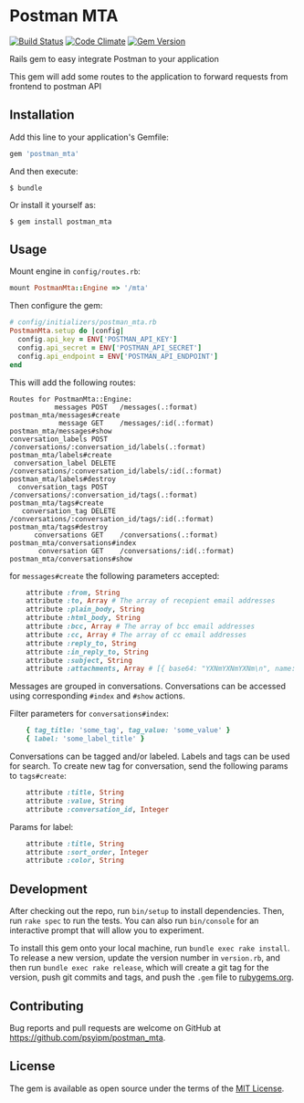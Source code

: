 # Postman MTA

[![Build Status](https://semaphoreci.com/api/v1/igormalinovskiy/postman_mta/branches/master/shields_badge.svg)](https://semaphoreci.com/igormalinovskiy/postman_mta)
[![Code Climate](https://codeclimate.com/github/psyipm/postman_mta/badges/gpa.svg)](https://codeclimate.com/github/psyipm/postman_mta)
[![Gem Version](https://badge.fury.io/rb/postman_mta.svg)](https://badge.fury.io/rb/postman_mta)

Rails gem to easy integrate Postman to your application

This gem will add some routes to the application to forward requests from frontend to postman API

## Installation

Add this line to your application's Gemfile:

```ruby
gem 'postman_mta'
```

And then execute:

    $ bundle

Or install it yourself as:

    $ gem install postman_mta

## Usage

Mount engine in `config/routes.rb`:

```ruby
mount PostmanMta::Engine => '/mta'
```

Then configure the gem:

```ruby
# config/initializers/postman_mta.rb
PostmanMta.setup do |config|
  config.api_key = ENV['POSTMAN_API_KEY']
  config.api_secret = ENV['POSTMAN_API_SECRET']
  config.api_endpoint = ENV['POSTMAN_API_ENDPOINT']
end
```

This will add the following routes:

```
Routes for PostmanMta::Engine:
           messages POST   /messages(.:format)                                  postman_mta/messages#create
            message GET    /messages/:id(.:format)                              postman_mta/messages#show
conversation_labels POST   /conversations/:conversation_id/labels(.:format)     postman_mta/labels#create
 conversation_label DELETE /conversations/:conversation_id/labels/:id(.:format) postman_mta/labels#destroy
  conversation_tags POST   /conversations/:conversation_id/tags(.:format)       postman_mta/tags#create
   conversation_tag DELETE /conversations/:conversation_id/tags/:id(.:format)   postman_mta/tags#destroy
      conversations GET    /conversations(.:format)                             postman_mta/conversations#index
       conversation GET    /conversations/:id(.:format)                         postman_mta/conversations#show
```

for `messages#create` the following parameters accepted:

```ruby
    attribute :from, String
    attribute :to, Array # The array of recepient email addresses
    attribute :plain_body, String
    attribute :html_body, String
    attribute :bcc, Array # The array of bcc email addresses
    attribute :cc, Array # The array of cc email addresses
    attribute :reply_to, String
    attribute :in_reply_to, String
    attribute :subject, String
    attribute :attachments, Array # [{ base64: "YXNmYXNmYXNm\n", name: 'file.txt', content_type: 'text/plain' }]
```

Messages are grouped in conversations. Conversations can be accessed using corresponding `#index` and `#show` actions.

Filter parameters for `conversations#index`:

```ruby
    { tag_title: 'some_tag', tag_value: 'some_value' }
    { label: 'some_label_title' }
```

Conversations can be tagged and/or labeled. Labels and tags can be used for search. To create new tag for conversation, send the following params to `tags#create`:

```ruby
    attribute :title, String
    attribute :value, String
    attribute :conversation_id, Integer
```

Params for label:

```ruby
    attribute :title, String
    attribute :sort_order, Integer
    attribute :color, String
```

## Development

After checking out the repo, run `bin/setup` to install dependencies. Then, run `rake spec` to run the tests. You can also run `bin/console` for an interactive prompt that will allow you to experiment.

To install this gem onto your local machine, run `bundle exec rake install`. To release a new version, update the version number in `version.rb`, and then run `bundle exec rake release`, which will create a git tag for the version, push git commits and tags, and push the `.gem` file to [rubygems.org](https://rubygems.org).

## Contributing

Bug reports and pull requests are welcome on GitHub at https://github.com/psyipm/postman_mta.

## License

The gem is available as open source under the terms of the [MIT License](http://opensource.org/licenses/MIT).
